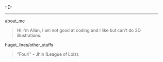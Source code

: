 ::D:
***
about_me
>  Hi I'm Allan, I am not good at coding and I like but can't do 2D illustrations.

hugot_lines/other_stuffs
> "Four!" - Jhin (League of Lolz).
